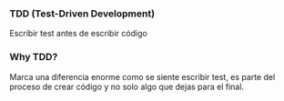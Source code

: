 ### TDD (Test-Driven Development)

Escribir test antes de escribir código

### Why TDD?

Marca una diferencia enorme como se siente escribir test, es parte del proceso de crear código y no solo
algo que dejas para el final.